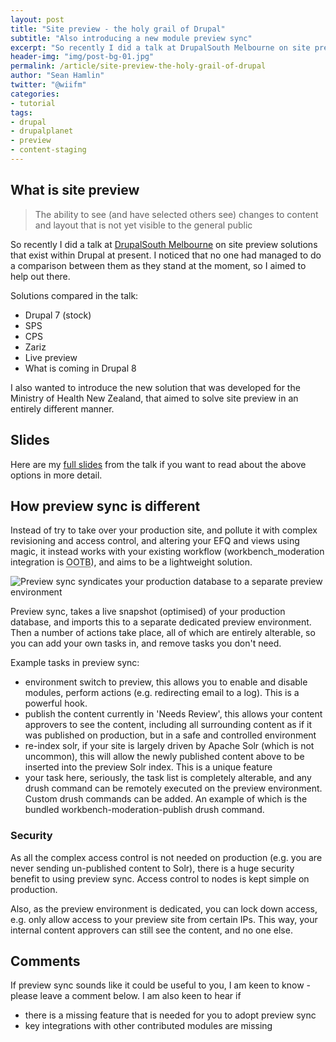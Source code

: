 ```yaml
---
layout: post
title: "Site preview - the holy grail of Drupal"
subtitle: "Also introducing a new module preview sync"
excerpt: "So recently I did a talk at DrupalSouth Melbourne on site preview solutions that exist within Drupal at present. I noticed that no one had managed to do a comparison between them as they stand at the moment, so I aimed to help out there."
header-img: "img/post-bg-01.jpg"
permalink: /article/site-preview-the-holy-grail-of-drupal
author: "Sean Hamlin"
twitter: "@wiifm"
categories:
- tutorial
tags:
- drupal
- drupalplanet
- preview
- content-staging
---
```


## What is site preview

> The ability to see (and have selected others see) changes to content and layout that is not yet visible to the general public

So recently I did a talk at [DrupalSouth Melbourne](https://melbourne2015.drupal.org.au/session/site-preview-holy-grail-drupal) on site preview solutions that exist within Drupal at present. I noticed that no one had managed to do a comparison between them as they stand at the moment, so I aimed to help out there.

Solutions compared in the talk:

* Drupal 7 (stock)
* SPS
* CPS
* Zariz
* Live preview
* What is coming in Drupal 8

I also wanted to introduce the new solution that was developed for the Ministry of Health New Zealand, that aimed to solve site preview in an entirely different manner.

## Slides

Here are my [full slides](http://bit.ly/drupalsouthsitepreview) from the talk if you want to read about the above options in more detail.

## How preview sync is different

Instead of try to take over your production site, and pollute it with complex revisioning and access control, and altering your EFQ and views using magic, it instead works with your existing workflow (workbench_moderation integration is <abbr title="out of the box">OOTB</abbr>), and aims to be a lightweight solution.

<img src="{{ site.url }}/img/site-preview/diagram.png" alt="Preview sync syndicates your production database to a separate preview environment" class="img-responsive img-thumbnail" />

Preview sync, takes a live snapshot (optimised) of your production database, and imports this to a separate dedicated preview environment. Then a number of actions take place, all of which are entirely alterable, so you can add your own tasks in, and remove tasks you don't need.

Example tasks in preview sync:

* environment switch to preview, this allows you to enable and disable modules, perform actions (e.g. redirecting email to a log). This is a powerful hook.
* publish the content currently in 'Needs Review', this allows your content approvers to see the content, including all surrounding content as if it was published on production, but in a safe and controlled environment
* re-index solr, if your site is largely driven by Apache Solr (which is not uncommon), this will allow the newly published content above to be inserted into the preview Solr index. This is a unique feature
* your task here, seriously, the task list is completely alterable, and any drush command can be remotely executed on the preview environment. Custom drush commands can be added. An example of which is the bundled workbench-moderation-publish drush command.

### Security

As all the complex access control is not needed on production (e.g. you are never sending un-published content to Solr), there is a huge security benefit to using preview sync. Access control to nodes is kept simple on production.

Also, as the preview environment is dedicated, you can lock down access, e.g. only allow access to your preview site from certain IPs. This way, your internal content approvers can still see the content, and no one else.

## Comments

If preview sync sounds like it could be useful to you, I am keen to know - please leave a comment below. I am also keen to hear if

* there is a missing feature that is needed for you to adopt preview sync
* key integrations with other contributed modules are missing
